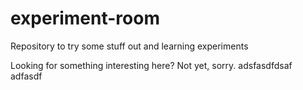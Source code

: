 # experiment-room
Repository to try some stuff out and learning experiments

Looking for something interesting here? Not yet, sorry.
adsfasdfdsaf
adfasdf
